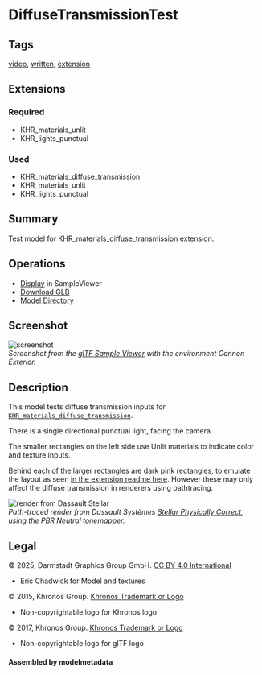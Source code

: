 # DiffuseTransmissionTest

## Tags

[video](../Models-video.md), [written](../Models-written.md), [extension](../Models-extension.md)

## Extensions

### Required

* KHR_materials_unlit
* KHR_lights_punctual

### Used

* KHR_materials_diffuse_transmission
* KHR_materials_unlit
* KHR_lights_punctual

## Summary

Test model for KHR_materials_diffuse_transmission extension.

## Operations

* [Display](https://github.khronos.org/glTF-Sample-Viewer-Release/?model=https://raw.GithubUserContent.com/KhronosGroup/glTF-Sample-Assets/main/./Models/DiffuseTransmissionTest/glTF-Binary/DiffuseTransmissionTest.glb) in SampleViewer
* [Download GLB](https://raw.GithubUserContent.com/KhronosGroup/glTF-Sample-Assets/main/./Models/DiffuseTransmissionTest/glTF-Binary/DiffuseTransmissionTest.glb)
* [Model Directory](./)

## Screenshot

![screenshot](screenshot/screenshot_Large.jpg)<br/>
_Screenshot from the [glTF Sample Viewer](https://github.khronos.org/glTF-Sample-Viewer-Release/) with the environment Cannon Exterior._

## Description

This model tests diffuse transmission inputs for [`KHR_materials_diffuse_transmission`](https://github.com/KhronosGroup/glTF/tree/main/extensions/2.0/Khronos/KHR_materials_diffuse_transmission#readme). 

There is a single directional punctual light, facing the camera. 

The smaller rectangles on the left side use Unlit materials to indicate color and texture inputs.

Behind each of the larger rectangles are dark pink rectangles, to emulate the layout as seen [in the extension readme here](https://github.com/KhronosGroup/glTF/tree/main/extensions/2.0/Khronos/KHR_materials_diffuse_transmission#diffusetransmissionfactor). However these may only affect the diffuse transmission in renderers using pathtracing.

![render from Dassault Stellar](screenshot/dassault-stellar.jpg)<br/>
_Path-traced render from Dassault Systèmes [Stellar Physically Correct](https://blog.3ds.com/brands/3dexcite/stellar-physically-correct/), using the PBR Neutral tonemapper._



## Legal

&copy; 2025, Darmstadt Graphics Group GmbH. [CC BY 4.0 International](https://creativecommons.org/licenses/by/4.0/legalcode)

 - Eric Chadwick for Model and textures

&copy; 2015, Khronos Group. [Khronos Trademark or Logo]()

 - Non-copyrightable logo for Khronos logo

&copy; 2017, Khronos Group. [Khronos Trademark or Logo]()

 - Non-copyrightable logo for glTF logo

#### Assembled by modelmetadata